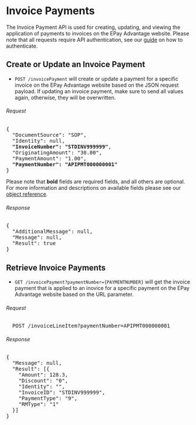 Invoice Payments
============

The Invoice Payment API is used for creating, updating, and viewing the application of payments to invoices on the EPay Advantage website. Please note that all requests require API authentication, see our [guide](Token.md) on how to authenticate.

Create or Update an Invoice Payment
--------------------

* `POST /invoicePayment` will create or update a payment for a specific invoice on the EPay Advantage website based on the JSON request payload. If updating an invoice payment, make sure to send all values again, otherwise, they will be overwritten.

###### Request
<pre>
{
  "DocumentSource": "SOP",
  "Identity": null,
  <b>"InvoiceNumber": "STDINV999999"</b>,
  "OriginatingAmount": "30.00",
  "PaymentAmount": "1.00",
  <b>"PaymentNumber": "APIPMT000000001"</b>
}
</pre>

Please note that **bold** fields are required fields, and all others are optional. For more information and descriptions on available fields please see our [object reference](../Objects/Invoice%20Payment.md).

###### Response
<pre>
{
  "AdditionalMessage": null,
  "Message": null,
  "Result": true
}
</pre>


Retrieve Invoice Payments
--------------------

* `GET /invoicePayment?paymentNumber={PAYMENTNUMBER}` will get the invoice payment that is applied to an inovice for a specific payment on the EPay Advantage website based on the URL parameter.

###### Request
<pre>
  POST /invoiceLineItem?paymentNumber=APIPMT000000001
</pre>

###### Response
<pre>
{
  "Message": null,
  "Result": [{
    "Amount": 128.3,
    "Discount": "0",
    "Identity": "",
    "InvoiceID": "STDINV999999",
    "PaymentType": "9",
    "RMType": "1"
  }]
}
</pre>

